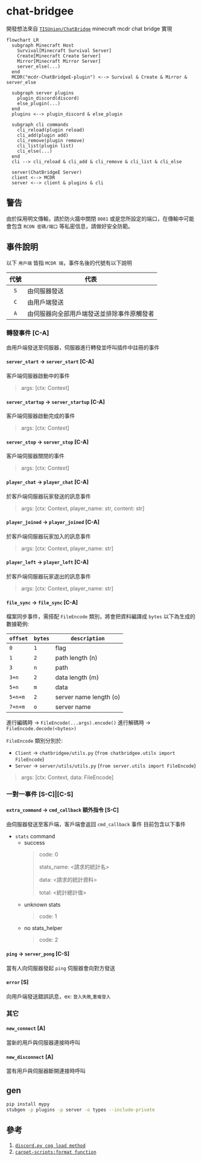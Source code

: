 # chat-bridgee

開發想法來自 [`TISUnion/ChatBridge`](https://github.com/TISUnion/ChatBridge) minecraft mcdr chat bridge 實現

```mermaid
flowchart LR
  subgraph Minecraft Host
    Survival[Minecraft Survival Server]
    Create[Minecraft Create Server]
    Mirror[Minecraft Mirror Server]
    server_else(...)
  end
  MCDR("mcdr-ChatBridgeE-plugin") <--> Survival & Create & Mirror & server_else

  subgraph server plugins
    plugin_discord(discord)
    else_plugin(...)
  end
  plugins <--> plugin_discord & else_plugin

  subgraph cli commands
    cli_reload(plugin reload)
    cli_add(plugin add)
    cli_remove(plugin remove)
    cli_list(plugin list) 
    cli_else(...)
  end
  cli --> cli_reload & cli_add & cli_remove & cli_list & cli_else

  server(ChatBridgeE Server)
  client <--> MCDR
  server <--> client & plugins & cli
```

## 警告

由於採用明文傳輸，請於防火牆中關閉 `8081` 或是您所設定的端口，在傳輸中可能會包含 `RCON 密碼/端口` 等私密信息，請做好安全防範。

## 事件說明

以下 `用戶端` 皆指 `MCDR 端`，事件名後的代號有以下說明

| 代號  | 代表                                       |
| :---: | ------------------------------------------ |
|  `S`  | 由伺服器發送                               |
|  `C`  | 由用戶端發送                               |
|  `A`  | 由伺服器向全部用戶端發送並排除事件原觸發者 |

### 轉發事件 [C-A]

由用戶端發送至伺服器，伺服器進行轉發並呼叫插件中註冊的事件

#### `server_start` -> `server_start` [C-A]

客戶端伺服器啟動中的事件
> args: [ctx: Context]

#### `server_startup` -> `server_startup` [C-A]

客戶端伺服器啟動完成的事件
> args: [ctx: Context]

#### `server_stop` -> `server_stop` [C-A]

客戶端伺服器關閉的事件
> args: [ctx: Context]

#### `player_chat` -> `player_chat` [C-A]

於客戶端伺服器玩家發送的訊息事件
> args: [ctx: Context, player_name: str, content: str]

#### `player_joined` -> `player_joined` [C-A]

於客戶端伺服器玩家加入的訊息事件
> args: [ctx: Context, player_name: str]

#### `player_left` -> `player_left` [C-A]

於客戶端伺服器玩家退出的訊息事件
> args: [ctx: Context, player_name: str]

#### `file_sync` -> `file_sync` [C-A]

檔案同步事件，需搭配 `FileEncode` 類別，將會把資料編譯成 `bytes` 以下為生成的數據範例:

| `offset` | `bytes` | `description`          |
| -------- | ------- | ---------------------- |
| `0`      | `1`     | flag                   |
| `1`      | `2`     | path length (n)        |
| `3`      | `n`     | path                   |
| `3+n`    | `2`     | data length (m)        |
| `5+n`    | `m`     | data                   |
| `5+n+m`  | `2`     | server name length (o) |
| `7+n+m`  | `o`     | server name            |

進行編碼時 -> `FileEncode(...args).encode()`
進行解碼時 -> `FileEncode.decode(<bytes>)`

`FileEncode` 類別分別於:

- `Client` -> `chatbridgee/utils.py` (`from chatbridgee.utils import FileEncode`)
- `Server` -> `server/utils/utils.py` (`from server.utils import FileEncode`)

> args: [ctx: Context, data: FileEncode]

### 一對一事件 [S-C]|[C-S]

#### `extra_command` -> `cmd_callback` 額外指令 [S-C]

由伺服器發送至客戶端，客戶端會返回 `cmd_callback` 事件
目前包含以下事件

- `stats` command
  - success
    > code: 0
    >
    > stats_name: <請求的統計名>
    >
    > data: <請求的統計資料>
    >
    > total: <統計總計值>
  - unknown stats
    > code: 1
  - no stats_helper
    > code: 2

#### `ping` -> `server_pong` [C-S]

當有人向伺服器發起 `ping` 伺服器會向對方發送

#### `error` [S]

向用戶端發送錯誤訊息，ex: `登入失敗`,`重複登入`

### 其它

#### `new_connect` [A]

當新的用戶與伺服器連接時呼叫

#### `new_disconnect` [A]

當有用戶與伺服器斷開連接時呼叫

## gen

```sh
pip install mypy
stubgen -p plugins -p server -o types --include-private
```

## 參考

1. [`discord.py cog load method`](https://github.com/Rapptz/discord.py)
2. [`carpet-scripts:format function`](https://github.com/gnembon/fabric-carpet/blob/master/docs/scarpet/Full.md#formatcomponents--formatcomponents-)
